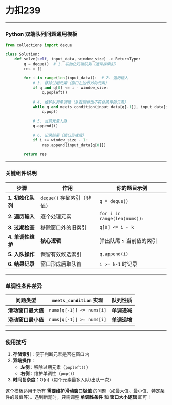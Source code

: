 # 力扣239
---

### **Python 双端队列问题通用模板**
```python
from collections import deque

class Solution:
    def solve(self, input_data, window_size) -> ReturnType:
        q = deque()  # 1. 初始化双端队列（通常存索引）
        res = []
        
        for i in range(len(input_data)):  # 2. 遍历输入
            # 3. 移除过期元素（窗口左边界外的元素）
            if q and q[0] <= i - window_size:
                q.popleft()
            
            # 4. 维护队列单调性（从右侧弹出不符合条件的元素）
            while q and meets_condition(input_data[q[-1]], input_data[i]):
                q.pop()
            
            # 5. 当前元素入队
            q.append(i)
            
            # 6. 记录结果（窗口形成后）
            if i >= window_size - 1:
                res.append(input_data[q[0]])
        
        return res
```

---

### **关键组件说明**
| 步骤 | 作用 | 你的题目示例 |
|------|------|--------------|
| **1. 初始化队列** | `deque()` 存储索引（非值） | `q = deque()` |
| **2. 遍历输入** | 逐个处理元素 | `for i in range(len(nums)):` |
| **3. 过期检查** | 移除窗口外的旧索引 | `q[0] <= i - k` |
| **4. 单调性维护** | **核心逻辑** | 弹出队尾 ≤ 当前值的索引 |
| **5. 入队操作** | 保留有效候选索引 | `q.append(i)` |
| **6. 结果记录** | 窗口形成后取队首 | `i >= k-1` 时记录 |

---

### **单调性条件差异**
| 问题类型 | `meets_condition` 实现 | 队列性质 |
|----------|------------------------|----------|
| **滑动窗口最大值** | `nums[q[-1]] <= nums[i]` | **单调递减** |
| **滑动窗口最小值** | `nums[q[-1]] >= nums[i]` | **单调递增** |

---

### **使用技巧**
1. **存储索引**：便于判断元素是否在窗口内
2. **双端操作**：
   - **左侧**：移除过期元素（`popleft()`）
   - **右侧**：维护单调性（`pop()`）
3. **时间复杂度**：O(n)（每个元素最多入队/出队一次）

这个模板适用于所有 **需要维护滑动窗口极值** 的问题（如最大值、最小值、特定条件的最值等）。遇到新题时，只需调整 **单调性条件** 和 **窗口大小逻辑** 即可！